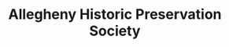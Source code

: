 ---
layout: repo
title: "Allegheny Historic Preservation Society"
id: 15034
permalink: repos/15034/
---
